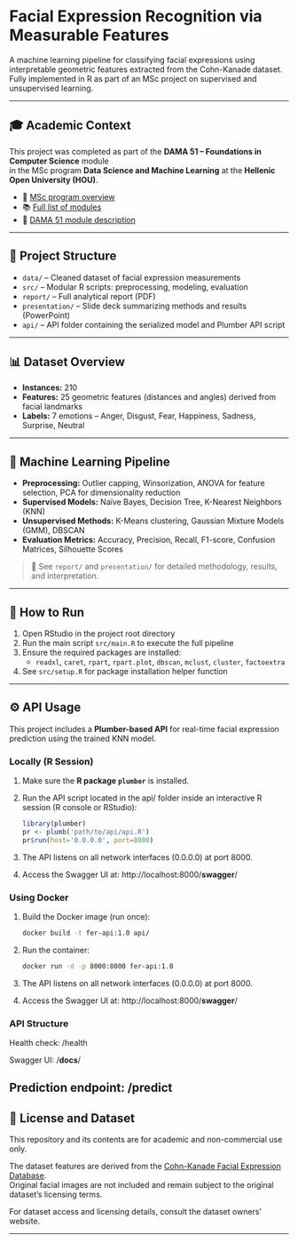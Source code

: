 # Facial Expression Recognition via Measurable Features

A machine learning pipeline for classifying facial expressions using interpretable geometric features extracted from the Cohn-Kanade dataset. Fully implemented in R as part of an MSc project on supervised and unsupervised learning.

---

## 🎓 Academic Context

This project was completed as part of the **DAMA 51 – Foundations in Computer Science** module  
in the MSc program **Data Science and Machine Learning** at the **Hellenic Open University (HOU)**.

- 🔗 [MSc program overview](https://www.eap.gr/en/data-science-and-machine-learning/)  
- 📚 [Full list of modules](https://www.eap.gr/en/data-science-and-machine-learning/topics/)  
- 📄 [DAMA 51 module description](https://www.eap.gr/en/data-science-and-machine-learning/topics/#dama51)

---

## 📁 Project Structure

- `data/` – Cleaned dataset of facial expression measurements  
- `src/` – Modular R scripts: preprocessing, modeling, evaluation  
- `report/` – Full analytical report (PDF)  
- `presentation/` – Slide deck summarizing methods and results (PowerPoint)
- `api/` – API folder containing the serialized model and Plumber API script

---

## 📊 Dataset Overview

- **Instances:** 210  
- **Features:** 25 geometric features (distances and angles) derived from facial landmarks  
- **Labels:** 7 emotions – Anger, Disgust, Fear, Happiness, Sadness, Surprise, Neutral  

---

## 🧠 Machine Learning Pipeline

- **Preprocessing:** Outlier capping, Winsorization, ANOVA for feature selection, PCA for dimensionality reduction  
- **Supervised Models:** Naïve Bayes, Decision Tree, K-Nearest Neighbors (KNN)  
- **Unsupervised Methods:** K-Means clustering, Gaussian Mixture Models (GMM), DBSCAN  
- **Evaluation Metrics:** Accuracy, Precision, Recall, F1-score, Confusion Matrices, Silhouette Scores  

> 📌 See `report/` and `presentation/` for detailed methodology, results, and interpretation.

---

## 🚀 How to Run

1. Open RStudio in the project root directory  
2. Run the main script `src/main.R` to execute the full pipeline  
3. Ensure the required packages are installed:  
   - `readxl`, `caret`, `rpart`, `rpart.plot`, `dbscan`, `mclust`, `cluster`, `factoextra`  
4. See `src/setup.R` for package installation helper function  

---

## ⚙️ API Usage

This project includes a **Plumber-based API** for real-time facial expression prediction using the trained KNN model.

### Locally (R Session)

1. Make sure the **R package `plumber`** is installed.

2. Run the API script located in the api/ folder inside an interactive R session (R console or RStudio):
   
   ```r
   library(plumber)
   pr <- plumb('path/to/api/api.R')
   pr$run(host='0.0.0.0', port=8000)
   ```

3. The API listens on all network interfaces (0.0.0.0) at port 8000.

4. Access the Swagger UI at: http://localhost:8000/__swagger__/

### Using Docker

1. Build the Docker image (run once):

   ```bash 
   docker build -t fer-api:1.0 api/
   ```

2. Run the container:

   ```bash 
   docker run -d -p 8000:8000 fer-api:1.0
   ```

3. The API listens on all network interfaces (0.0.0.0) at port 8000.

4. Access the Swagger UI at: http://localhost:8000/__swagger__/

### API Structure

Health check: /health

Swagger UI: /__docs__/

Prediction endpoint: /predict
---

## 📄 License and Dataset

This repository and its contents are for academic and non-commercial use only.

The dataset features are derived from the [Cohn-Kanade Facial Expression Database](https://www.pitt.edu/~emotion/ck-spread.htm).  
Original facial images are not included and remain subject to the original dataset’s licensing terms.

For dataset access and licensing details, consult the dataset owners’ website.

---